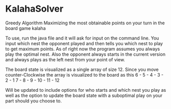 # KalahaSolver
Greedy Algorithm Maximizing the most obtainable points on your turn in the board game kalaha


To use, run the java file and it will ask for input on the command line. You input which nest the opponent played and then tells you which nest to play to get maximum points. As of right now the program assumes you always play the optimal nest. Also the opponent always starts in the current version and always plays as the left nest from your point of view.

The board state is visualized as a single array of size 12. Since you move counter-Clockwise the array is visualized to the board as this 6 - 5 - 4 -  3 -  2 -  1
                                                                                                                                          7 - 8 - 9 - 10 - 11 - 12
                                                                                                                                          
                                                                                                                                          
                                                                                                                                      
Will be updated to include options for who starts and which nest you play as well as the option to update the board state with a suboptimal play on your part should you choose to.
